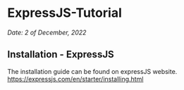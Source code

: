 # ExpressJS-Tutorial

_Date: 2 of December, 2022_

## Installation - ExpressJS

The installation guide can be found on expressJS website. https://expressjs.com/en/starter/installing.html

